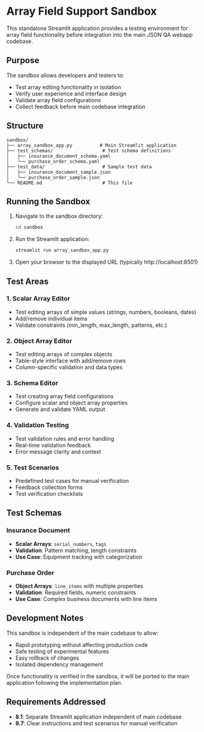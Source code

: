 # Array Field Support Sandbox

This standalone Streamlit application provides a testing environment for array field functionality before integration into the main JSON QA webapp codebase.

## Purpose

The sandbox allows developers and testers to:
- Test array editing functionality in isolation
- Verify user experience and interface design
- Validate array field configurations
- Collect feedback before main codebase integration

## Structure

```
sandbox/
├── array_sandbox_app.py          # Main Streamlit application
├── test_schemas/                  # Test schema definitions
│   ├── insurance_document_schema.yaml
│   └── purchase_order_schema.yaml
├── test_data/                     # Sample test data
│   ├── insurance_document_sample.json
│   └── purchase_order_sample.json
└── README.md                      # This file
```

## Running the Sandbox

1. Navigate to the sandbox directory:
   ```bash
   cd sandbox
   ```

2. Run the Streamlit application:
   ```bash
   streamlit run array_sandbox_app.py
   ```

3. Open your browser to the displayed URL (typically http://localhost:8501)

## Test Areas

### 1. Scalar Array Editor
- Test editing arrays of simple values (strings, numbers, booleans, dates)
- Add/remove individual items
- Validate constraints (min_length, max_length, patterns, etc.)

### 2. Object Array Editor  
- Test editing arrays of complex objects
- Table-style interface with add/remove rows
- Column-specific validation and data types

### 3. Schema Editor
- Test creating array field configurations
- Configure scalar and object array properties
- Generate and validate YAML output

### 4. Validation Testing
- Test validation rules and error handling
- Real-time validation feedback
- Error message clarity and context

### 5. Test Scenarios
- Predefined test cases for manual verification
- Feedback collection forms
- Test verification checklists

## Test Schemas

### Insurance Document
- **Scalar Arrays**: `serial_numbers`, `tags`
- **Validation**: Pattern matching, length constraints
- **Use Case**: Equipment tracking with categorization

### Purchase Order
- **Object Arrays**: `line_items` with multiple properties
- **Validation**: Required fields, numeric constraints
- **Use Case**: Complex business documents with line items

## Development Notes

This sandbox is independent of the main codebase to allow:
- Rapid prototyping without affecting production code
- Safe testing of experimental features
- Easy rollback of changes
- Isolated dependency management

Once functionality is verified in the sandbox, it will be ported to the main application following the implementation plan.

## Requirements Addressed

- **8.1**: Separate Streamlit application independent of main codebase
- **8.7**: Clear instructions and test scenarios for manual verification